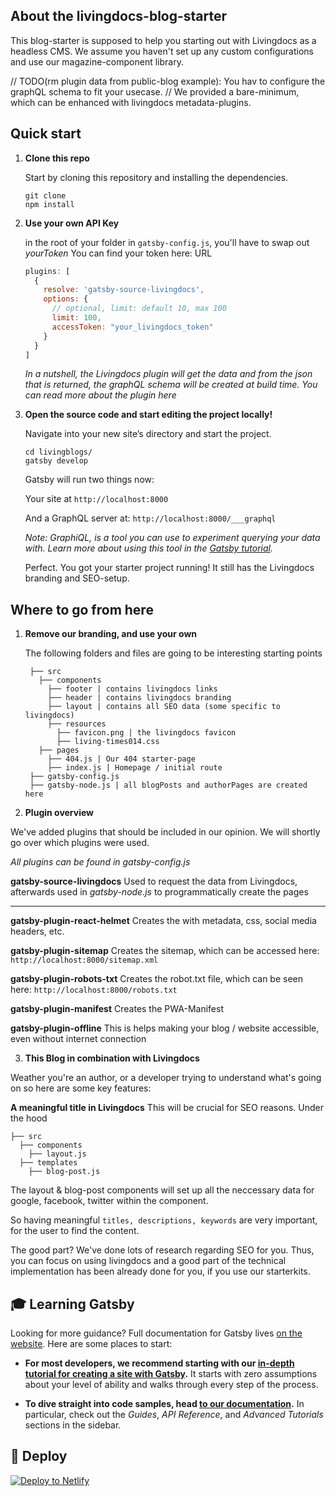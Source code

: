## About the livingdocs-blog-starter

This blog-starter is supposed to help you starting out with Livingdocs as a headless CMS. We assume you haven't set up any custom configurations and use our magazine-component library.

// TODO(rm plugin data from public-blog example): You hav to configure the graphQL schema to fit your usecase.
// We provided a bare-minimum, which can be enhanced with livingdocs metadata-plugins.

## Quick start

1.  **Clone this repo**

    Start by cloning this repository and installing the dependencies.

    ```
    git clone
    npm install
    ```

2.  **Use your own API Key**

    in the root of your folder in `gatsby-config.js`, you'll have to swap out _yourToken_
    You can find your token here: URL


    ```js
    plugins: [
      {
        resolve: 'gatsby-source-livingdocs',
        options: {
          // optional, limit: default 10, max 100
          limit: 100,
          accessToken: "your_livingdocs_token"
        }
      }
    ]
    ```

    _In a nutshell, the Livingdocs plugin will get the data and from the json that is returned, the graphQL schema will be created at build time. You can read more about the plugin here_

3.  **Open the source code and start editing the project locally!**

    Navigate into your new site’s directory and start the project.

    ```
    cd livingblogs/
    gatsby develop
    ```

    Gatsby will run two things now:

    Your site at `http://localhost:8000`

    And a GraphQL server at: `http://localhost:8000/___graphql`

    _Note: GraphiQL, is a tool you can use to experiment querying your data with. Learn more about using this tool in the [Gatsby tutorial](https://www.gatsbyjs.org/tutorial/part-five/#introducing-graphiql)._

    Perfect. You got your starter project running!
    It still has the Livingdocs branding and SEO-setup.

## Where to go from here

1.  **Remove our branding, and use your own**

    The following folders and files are going to be interesting starting points

         ├── src
           ├── components
             ├── footer | contains livingdocs links
             ├── header | contains livingdocs branding
             ├── layout | contains all SEO data (some specific to livingdocs)
             ├── resources
               ├── favicon.png | the livingdocs favicon
               ├── living-times014.css
           ├── pages
             ├── 404.js | Our 404 starter-page
             ├── index.js | Homepage / initial route
         ├── gatsby-config.js
         ├── gatsby-node.js | all blogPosts and authorPages are created here

2) **Plugin overview**

We've added plugins that should be included in our opinion. We will shortly go over which plugins were used.

_All plugins can be found in gatsby-config.js_

**gatsby-source-livingdocs**
Used to request the data from Livingdocs, afterwards used in _gatsby-node.js_ to programmatically create the pages

---

**gatsby-plugin-react-helmet**
Creates the <head> with metadata, css, social media headers, etc.

**gatsby-plugin-sitemap**
Creates the sitemap, which can be accessed here:
`http://localhost:8000/sitemap.xml`

**gatsby-plugin-robots-txt**
Creates the robot.txt file, which can be seen here:
`http://localhost:8000/robots.txt`

**gatsby-plugin-manifest**
Creates the PWA-Manifest

**gatsby-plugin-offline**
This is helps making your blog / website accessible, even without internet connection

3. **This Blog in combination with Livingdocs**

Weather you're an author, or a developer trying to understand what's going on so here are some key features:

**A meaningful title in Livingdocs**
This will be crucial for SEO reasons. Under the hood

    ├── src
      ├── components
        ├── layout.js
      ├── templates
        ├── blog-post.js

The layout & blog-post components will set up all the neccessary data for google, facebook, twitter within the <head> component.

So having meaningful `titles, descriptions, keywords` are very important, for the user to find the content.

The good part? We've done lots of research regarding SEO for you. Thus, you can focus on using livingdocs and a good part of the technical implementation has been already done for you, if you use our starterkits.

## 🎓 Learning Gatsby

Looking for more guidance? Full documentation for Gatsby lives [on the website](https://www.gatsbyjs.org/). Here are some places to start:

- **For most developers, we recommend starting with our [in-depth tutorial for creating a site with Gatsby](https://www.gatsbyjs.org/tutorial/).** It starts with zero assumptions about your level of ability and walks through every step of the process.

- **To dive straight into code samples, head [to our documentation](https://www.gatsbyjs.org/docs/).** In particular, check out the _Guides_, _API Reference_, and _Advanced Tutorials_ sections in the sidebar.

## 💫 Deploy

[![Deploy to Netlify](https://www.netlify.com/img/deploy/button.svg)](https://app.netlify.com/start/deploy?repository=https://github.com/gatsbyjs/gatsby-starter-default)
